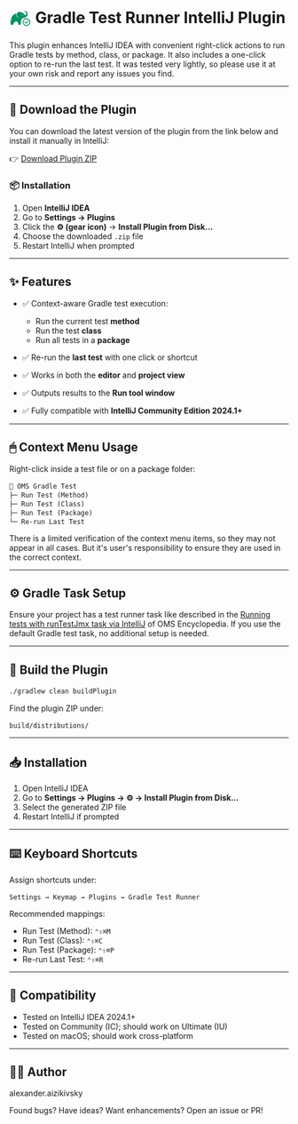 <h1>
  <img src="https://raw.githubusercontent.com/aizika/OmsTest/master/src/main/resources/META-INF/GradleTest.png" alt="Plugin Icon" width="40" style="vertical-align: middle;"/>
  Gradle Test Runner IntelliJ Plugin
</h1>

This plugin enhances IntelliJ IDEA with convenient right-click actions to run Gradle tests by method, class, or package. It also includes a one-click option to re-run the last test.
It was tested very lightly, so please use it at your own risk and report any issues you find.

---

## 🔌 Download the Plugin

You can download the latest version of the plugin from the link below and install it manually in IntelliJ:

👉 [Download Plugin ZIP](https://files.slack.com/files-pri/T7U335QS3-F091HNGPVRA/download/omstest-1.0-snapshot.zip?origin_team=E7U335QS3)

### 📦 Installation
1. Open **IntelliJ IDEA**
2. Go to **Settings → Plugins**
3. Click the **⚙️ (gear icon)** → **Install Plugin from Disk...**
4. Choose the downloaded `.zip` file
5. Restart IntelliJ when prompted

---

## ✨ Features

* ✅ Context-aware Gradle test execution:

    * Run the current test **method**
    * Run the test **class**
    * Run all tests in a **package**
* ✅ Re-run the **last test** with one click or shortcut
* ✅ Works in both the **editor** and **project view**
* ✅ Outputs results to the **Run tool window**
* ✅ Fully compatible with **IntelliJ Community Edition 2024.1+**

---

## 🖱 Context Menu Usage

Right-click inside a test file or on a package folder:

```
📂 OMS Gradle Test
├─ Run Test (Method)
├─ Run Test (Class)
├─ Run Test (Package)
└─ Re-run Last Test
```
There is a limited verification of the context menu items, so they may not appear in all cases.
But it's user's responsibility to ensure they are used in the correct context.

---

## ⚙️ Gradle Task Setup

Ensure your project has a test runner task like described in the [Running tests with runTestJmx task via IntelliJ](https://oms.workday.build/omsdev/getting-started/running-server-tests-with-jmx/#running-tests-with-runtestjmx-task-via-intellij) of OMS Encyclopedia.
If you use the default Gradle test task, no additional setup is needed.

---

## 🚀 Build the Plugin

```bash
./gradlew clean buildPlugin
```

Find the plugin ZIP under:

```
build/distributions/
```

---

## 📥 Installation

1. Open IntelliJ IDEA
2. Go to **Settings → Plugins → ⚙️ → Install Plugin from Disk...**
3. Select the generated ZIP file
4. Restart IntelliJ if prompted

---

## ⌨️ Keyboard Shortcuts

Assign shortcuts under:

```
Settings → Keymap → Plugins → Gradle Test Runner
```

Recommended mappings:

* Run Test (Method): `⌃⇧⌘M`
* Run Test (Class): `⌃⇧⌘C`
* Run Test (Package): `⌃⇧⌘P`
* Re-run Last Test: `⌃⇧⌘R`

---

## 🔧 Compatibility

* Tested on IntelliJ IDEA 2024.1+
* Tested on Community (IC); should work on Ultimate (IU)
* Tested on macOS; should work cross-platform

---

## 👨‍💻 Author

alexander.aizikivsky

Found bugs? Have ideas? Want enhancements? Open an issue or PR!
